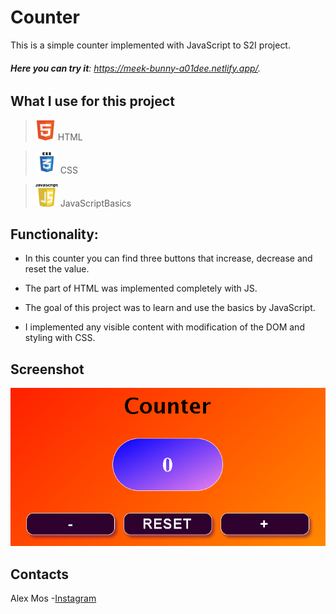 # Counter

This is a simple counter implemented with JavaScript to S2I project.

###### **Here you can try it**: https://meek-bunny-a01dee.netlify.app/.

## What I use for this project

>![Html](https://github.com/AlexMos36/Counter/blob/main/assets/Img/html-icon-32x32.png) HTML

>![Css](https://github.com/AlexMos36/Counter/blob/main/assets/Img/css-icon-36x36.png) CSS

>![JS](https://github.com/AlexMos36/Counter/blob/main/assets/Img/js-icon-36x36.png) JavaScriptBasics

## Functionality:

* In this counter you can find three buttons that increase, decrease and reset the value.

* The part of HTML was implemented completely with JS.

* The goal of this project was to learn and use the basics by JavaScript.

* I implemented any visible content with modification of the DOM and styling with CSS.

## Screenshot

![Counter](https://github.com/AlexMos36/Counter/blob/main/assets/Img/Immagine%202023-02-17%20120251.png)

## Contacts

Alex Mos -[Instagram](https://www.instagram.com/mos.alex369/)




